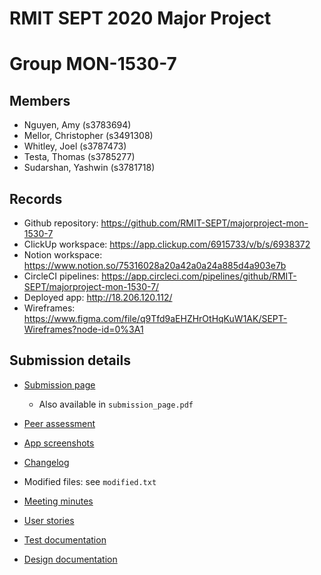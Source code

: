 # RMIT SEPT 2020 Major Project

# Group MON-1530-7

## Members
* Nguyen, Amy (s3783694)
* Mellor, Christopher (s3491308)
* Whitley, Joel (s3787473)
* Testa, Thomas (s3785277)
* Sudarshan, Yashwin (s3781718)

## Records

* Github repository: https://github.com/RMIT-SEPT/majorproject-mon-1530-7
* ClickUp workspace: https://app.clickup.com/6915733/v/b/s/6938372
* Notion workspace: https://www.notion.so/75316028a20a42a0a24a885d4a903e7b
* CircleCI pipelines: https://app.circleci.com/pipelines/github/RMIT-SEPT/majorproject-mon-1530-7/
* Deployed app: http://18.206.120.112/
* Wireframes: https://www.figma.com/file/q9Tfd9aEHZHrOtHqKuW1AK/SEPT-Wireframes?node-id=0%3A1

## Submission details

- [Submission page](https://www.notion.so/sammellor/Milestone-2-submission-9ab3f670695e4401b991c72a55d31742)

    - Also available in `submission_page.pdf`

- [Peer assessment](https://www.notion.so/sammellor/Milestone-2-submission-9ab3f670695e4401b991c72a55d31742)
- [App screenshots](https://www.notion.so/sammellor/39fd468ff798459c8b1cec8b5cca7738?v=a3853b9d17f445bfa060e06151424475)

- [Changelog](https://www.notion.so/sammellor/Milestone-2-submission-9ab3f670695e4401b991c72a55d31742#c81ed557fbf2490ea686054c4006784a)
- Modified files: see `modified.txt`
- [Meeting minutes](https://www.notion.so/sammellor/a863ce932a914053a30d3484a39d1d59?v=526e6de9ef1e413e86020926e2b8ab06)
- [User stories](https://www.notion.so/sammellor/ab4a2cf75ed1488bbbe7aadffb72cf44?v=cbbb3bd16e274e54af24c8b31f4ede21)
- [Test documentation](https://www.notion.so/sammellor/9bcbbbaebd5a4ffc90db7f9bba2e21ab?v=437cf0aadf814e83bce5c95437e7cc05)
- [Design documentation](https://www.notion.so/sammellor/Milestone-2-submission-9ab3f670695e4401b991c72a55d31742#24e1ca7aeba14bd183464fa8363e2745)